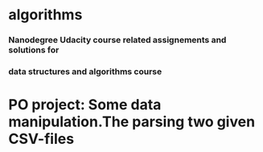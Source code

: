 # algorithms
### Nanodegree Udacity course related assignements and solutions for
### data structures and algorithms course

# PO project: Some data manipulation.The parsing two given CSV-files

